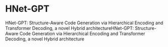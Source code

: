 # HNet-GPT
HNet-GPT: Structure-Aware Code Generation via Hierarchical  Encoding and Transformer Decoding, a novel Hybrid architectureHNet-GPT: Structure-Aware Code Generation via Hierarchical  Encoding and Transformer Decoding, a novel Hybrid architecture
